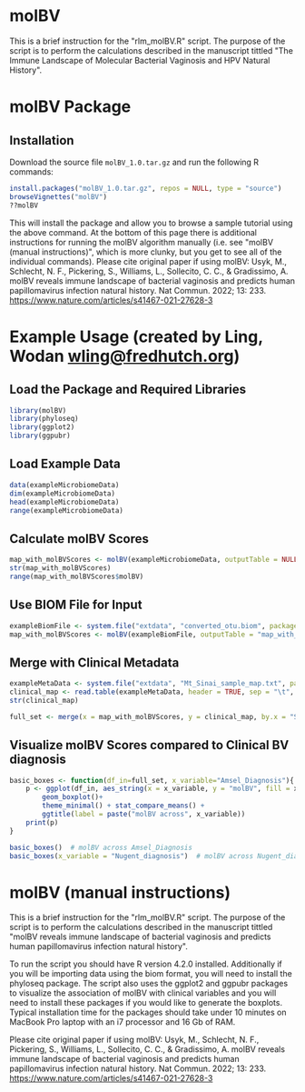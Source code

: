 # molBV
This is a brief instruction for the "rlm_molBV.R" script. The purpose of the script is to perform the calculations described in the manuscript tittled "The Immune Landscape of Molecular Bacterial Vaginosis and HPV Natural History".
# molBV Package
## Installation
Download the source file `molBV_1.0.tar.gz` and run the following R commands:
```R
install.packages("molBV_1.0.tar.gz", repos = NULL, type = "source")
browseVignettes("molBV")
??molBV
```
This will install the package and allow you to browse a sample tutorial using the above command. 
At the bottom of this page there is additional instructions for running the molBV algorithm manually (i.e. see "molBV (manual instructions)", which is more clunky, but you get to see all of the individual commands). 
Please cite original paper if using molBV:
Usyk, M., Schlecht, N. F., Pickering, S., Williams, L., Sollecito, C. C., & Gradissimo, A. molBV reveals immune landscape of bacterial vaginosis and predicts human papillomavirus infection natural history. Nat Commun. 2022; 13: 233.
https://www.nature.com/articles/s41467-021-27628-3 

# Example Usage (created by Ling, Wodan wling@fredhutch.org)
## Load the Package and Required Libraries

```R
library(molBV)
library(phyloseq)
library(ggplot2)
library(ggpubr)
```
## Load Example Data

```R
data(exampleMicrobiomeData)
dim(exampleMicrobiomeData)
head(exampleMicrobiomeData)
range(exampleMicrobiomeData)
```

## Calculate molBV Scores

```R
map_with_molBVScores <- molBV(exampleMicrobiomeData, outputTable = NULL)
str(map_with_molBVScores)
range(map_with_molBVScores$molBV)

```
## Use BIOM File for Input
```R
exampleBiomFile <- system.file("extdata", "converted_otu.biom", package = "molBV")
map_with_molBVScores <- molBV(exampleBiomFile, outputTable = "map_with_molBV.txt")

```
## Merge with Clinical Metadata

```R
exampleMetaData <- system.file("extdata", "Mt_Sinai_sample_map.txt", package = "molBV")
clinical_map <- read.table(exampleMetaData, header = TRUE, sep = "\t", as.is = TRUE)
str(clinical_map)

full_set <- merge(x = map_with_molBVScores, y = clinical_map, by.x = "SID", by.y = "Cerv_SampleID")
```
## Visualize molBV Scores compared to Clinical BV diagnosis 
```R
basic_boxes <- function(df_in=full_set, x_variable="Amsel_Diagnosis"){
	p <- ggplot(df_in, aes_string(x = x_variable, y = "molBV", fill = x_variable)) +
		geom_boxplot()+
		theme_minimal() + stat_compare_means() +
		ggtitle(label = paste("molBV across", x_variable))
	print(p)
}

basic_boxes()  # molBV across Amsel_Diagnosis
basic_boxes(x_variable = "Nugent_diagnosis")  # molBV across Nugent_diagnosis

```

# molBV (manual instructions)
This is a brief instruction for the "rlm_molBV.R" script. The purpose of the script is to perform the calculations described in the manuscript tittled "molBV reveals immune landscape of bacterial vaginosis and predicts human papillomavirus infection natural history".

To run the script you should have R version 4.2.0 installed. Additionally if you will be importing data using the biom format, you will need to install the phyloseq package. The script also uses the ggplot2 and ggpubr packages to visualize the association of molBV with clinical variables and you will need to install these packages if you would like to generate the boxplots. Typical installation time for the packages should take under 10 minutes on MacBook Pro laptop with an i7 processor and 16 Gb of RAM.  


Please cite original paper if using molBV:
Usyk, M., Schlecht, N. F., Pickering, S., Williams, L., Sollecito, C. C., & Gradissimo, A. molBV reveals immune landscape of bacterial vaginosis and predicts human papillomavirus infection natural history. Nat Commun. 2022; 13: 233.
https://www.nature.com/articles/s41467-021-27628-3 

